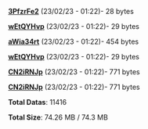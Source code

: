 [**3PfzrFe2**](/data/3PfzrFe2.txt) (23/02/23 - 01:22)- 28 bytes

[**wEtQYHvp**](/data/wEtQYHvp.txt) (23/02/23 - 01:22)- 29 bytes

[**aWia34rt**](/data/aWia34rt.txt) (23/02/23 - 01:22)- 454 bytes

[**wEtQYHvp**](/data/wEtQYHvp.txt) (23/02/23 - 01:22)- 29 bytes

[**CN2iRNJp**](/data/CN2iRNJp.txt) (23/02/23 - 01:22)- 771 bytes

[**CN2iRNJp**](/data/CN2iRNJp.txt) (23/02/23 - 01:22)- 771 bytes

**Total Datas**: 11416

**Total Size**: 74.26 MB / 74.3 MB